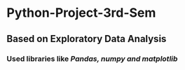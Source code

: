 # Python-Project-3rd-Sem
## Based on **Exploratory Data Analysis**
### Used libraries like *Pandas, numpy and matplotlib*
